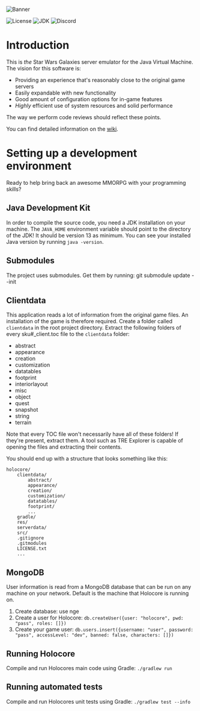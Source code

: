 ![Banner](https://imgur.com/V14kDE5.png)

![License](https://img.shields.io/badge/license-GPLv3-blue.svg?longCache=true&style=flat)
![JDK](https://img.shields.io/badge/JDK-13-blue.svg?longCache=true&style=flat)
![Discord](https://img.shields.io/discord/373548910225915905.svg)

# Introduction #

This is *the* Star Wars Galaxies server emulator for the Java Virtual Machine. The vision for this software is:

* Providing an experience that's reasonably close to the original game servers
* Easily expandable with new functionality
* Good amount of configuration options for in-game features
* *Highly* efficient use of system resources and solid performance

The way we perform code reviews should reflect these points.

You can find detailed information on the [wiki](https://bitbucket.org/projectswg/holocore/wiki/Home).

# Setting up a development environment #

Ready to help bring back an awesome MMORPG with your programming skills?

## Java Development Kit ##

In order to compile the source code, you need a JDK installation on your machine. The `JAVA_HOME` environment variable
should point to the directory of the JDK! It should be version 13 as minimum. You can see your installed Java version
by running `java -version`.

## Submodules ##
The project uses submodules. Get them by running: git submodule update --init

## Clientdata ##

This application reads a lot of information from the original game files. An installation of the game is therefore
required. Create a folder called `clientdata` in the root project directory. Extract the following folders of every
sku#_client.toc file to the `clientdata` folder:

* abstract
* appearance
* creation
* customization
* datatables
* footprint
* interiorlayout
* misc
* object
* quest
* snapshot
* string
* terrain

Note that every TOC file won't necessarily have all of these folders! If they're present, extract them.
A tool such as TRE Explorer is capable of opening the files and extracting their contents.

You should end up with a structure that looks something like this:
```
holocore/
	clientdata/
		abstract/
		appearance/
		creation/
		customization/
		datatables/
		footprint/
		...
	gradle/
	res/
	serverdata/
	src/
	.gitignore
	.gitmodules
	LICENSE.txt
	...
```

## MongoDB ##
User information is read from a MongoDB database that can be run on any machine on your network. Default is the machine that Holocore is running on.

1. Create database: use nge
2. Create a user for Holocore: `db.createUser({user: "holocore", pwd: "pass", roles: []})`
3. Create your game user: `db.users.insert({username: "user", password: "pass", accessLevel: "dev", banned: false, characters: []})`

## Running Holocore ##
Compile and run Holocores main code using Gradle: `./gradlew run`

## Running automated tests ##
Compile and run Holocores unit tests using Gradle: `./gradlew test --info`
